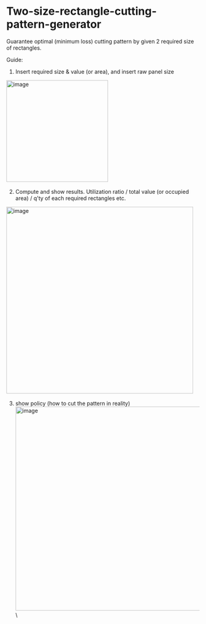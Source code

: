 # Two-size-rectangle-cutting-pattern-generator
Guarantee optimal (minimum loss) cutting pattern by given 2 required size of rectangles.

Guide:
1. Insert required size & value (or area), and insert raw panel size
<img width="265" alt="image" src="https://github.com/river062008/Two-size-rectangle-cutting-pattern-generator/assets/102459349/1ff6a775-7fc9-4a32-9ba5-6ba772cf10a0">
&nbsp;
&nbsp;

2. Compute and show results. Utilization ratio / total value (or occupied area) / q'ty of each required rectangles etc.
<img width="487" alt="image" src="https://github.com/river062008/Two-size-rectangle-cutting-pattern-generator/assets/102459349/5bfb1dfc-adfe-45e9-b597-2159b766663c">
&nbsp;
&nbsp;

3. show policy (how to cut the pattern in reality)
<img width="532" alt="image" src="https://github.com/river062008/Two-size-rectangle-cutting-pattern-generator/assets/102459349/3b079455-a881-4348-ad88-8df33f3947b5">\

